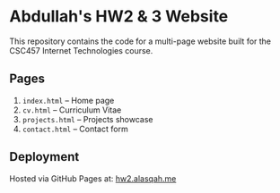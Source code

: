 # Abdullah's HW2 & 3 Website

This repository contains the code for a multi-page website built for the CSC457 Internet Technologies course.

## Pages
1. `index.html` – Home page  
2. `cv.html` – Curriculum Vitae  
3. `projects.html` – Projects showcase  
4. `contact.html` – Contact form  

## Deployment
Hosted via GitHub Pages at: [hw2.alasqah.me](http://hw2.alasqah.me)
